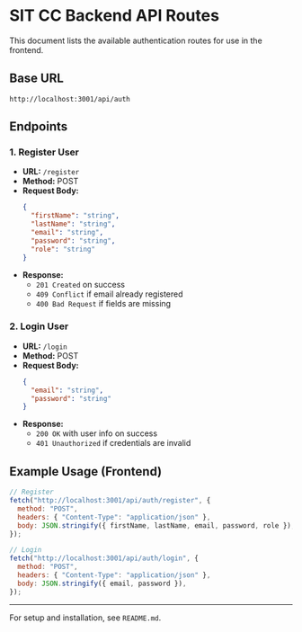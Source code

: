 # SIT CC Backend API Routes

This document lists the available authentication routes for use in the frontend.

## Base URL

```
http://localhost:3001/api/auth
```

## Endpoints

### 1. Register User

- **URL:** `/register`
- **Method:** POST
- **Request Body:**
  ```json
  {
    "firstName": "string",
    "lastName": "string",
    "email": "string",
    "password": "string",
    "role": "string"
  }
  ```
- **Response:**
  - `201 Created` on success
  - `409 Conflict` if email already registered
  - `400 Bad Request` if fields are missing

### 2. Login User

- **URL:** `/login`
- **Method:** POST
- **Request Body:**
  ```json
  {
    "email": "string",
    "password": "string"
  }
  ```
- **Response:**
  - `200 OK` with user info on success
  - `401 Unauthorized` if credentials are invalid

## Example Usage (Frontend)

```js
// Register
fetch("http://localhost:3001/api/auth/register", {
  method: "POST",
  headers: { "Content-Type": "application/json" },
  body: JSON.stringify({ firstName, lastName, email, password, role }),
});

// Login
fetch("http://localhost:3001/api/auth/login", {
  method: "POST",
  headers: { "Content-Type": "application/json" },
  body: JSON.stringify({ email, password }),
});
```

---

For setup and installation, see `README.md`.
